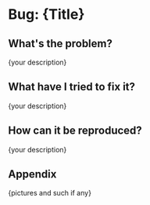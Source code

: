 # Bug: {Title}

## What's the problem?
{your description}

## What have I tried to fix it?
{your description}

## How can it be reproduced?
{your description}

## Appendix
{pictures and such if any}